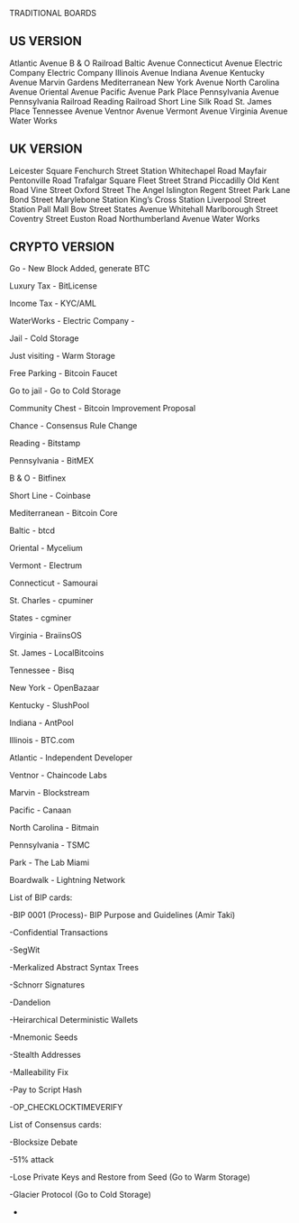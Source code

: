 TRADITIONAL BOARDS

US VERSION
----------
Atlantic Avenue
B & O Railroad
Baltic Avenue
Connecticut Avenue
Electric Company
Electric Company
Illinois Avenue
Indiana Avenue
Kentucky Avenue
Marvin Gardens
Mediterranean
New York Avenue
North Carolina Avenue
Oriental Avenue
Pacific Avenue
Park Place
Pennsylvania Avenue
Pennsylvania Railroad
Reading Railroad
Short Line
Silk Road
St. James Place
Tennessee Avenue
Ventnor Avenue
Vermont Avenue
Virginia Avenue
Water Works


UK VERSION
----------
Leicester Square
Fenchurch Street Station
Whitechapel Road
Mayfair
Pentonville Road
Trafalgar Square
Fleet Street
Strand
Piccadilly
Old Kent Road
Vine Street
Oxford Street
The Angel Islington
Regent Street
Park Lane
Bond Street
Marylebone Station
King’s Cross Station
Liverpool Street Station
Pall Mall
Bow Street
States Avenue
Whitehall
Marlborough Street
Coventry Street
Euston Road
Northumberland Avenue
Water Works

CRYPTO VERSION
--------------
Go - New Block Added, generate BTC

Luxury Tax - BitLicense

Income Tax - KYC/AML

WaterWorks -
Electric Company -

Jail - Cold Storage

Just visiting - Warm Storage

Free Parking - Bitcoin Faucet

Go to jail - Go to Cold Storage

Community Chest - Bitcoin Improvement Proposal

Chance - Consensus Rule Change

Reading - Bitstamp

Pennsylvania - BitMEX

B & O - Bitfinex

Short Line - Coinbase

Mediterranean - Bitcoin Core

Baltic - btcd

Oriental - Mycelium

Vermont - Electrum

Connecticut - Samourai

St. Charles - cpuminer

States - cgminer

Virginia - BraiinsOS

St. James - LocalBitcoins

Tennessee - Bisq

New York - OpenBazaar

Kentucky - SlushPool

Indiana - AntPool

Illinois - BTC.com

Atlantic - Independent Developer

Ventnor - Chaincode Labs

Marvin - Blockstream

Pacific - Canaan

North Carolina - Bitmain

Pennsylvania - TSMC

Park - The Lab Miami

Boardwalk - Lightning Network


List of BIP cards:

-BIP 0001 (Process)- BIP Purpose and Guidelines (Amir Taki)

-Confidential Transactions

-SegWit

-Merkalized Abstract Syntax Trees

-Schnorr Signatures

-Dandelion

-Heirarchical Deterministic Wallets

-Mnemonic Seeds

-Stealth Addresses

-Malleability Fix

-Pay to Script Hash

-OP_CHECKLOCKTIMEVERIFY


List of Consensus cards:

-Blocksize Debate

-51% attack

-Lose Private Keys and Restore from Seed (Go to Warm Storage)

-Glacier Protocol (Go to Cold Storage)

-
